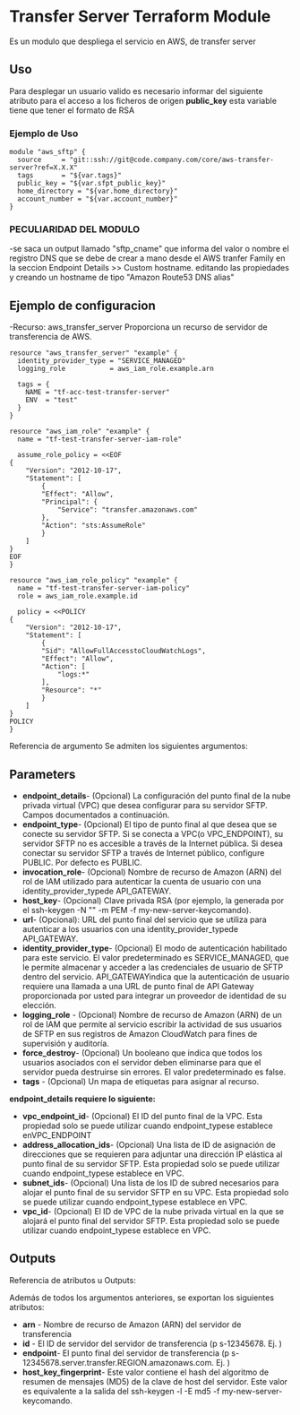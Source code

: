 # Transfer Server Terraform Module

Es un modulo que despliega el servicio en AWS, de transfer server

## Uso

Para desplegar un usuario valido es necesario informar del siguiente atributo para el acceso a los ficheros de origen **public_key** esta variable tiene que tener el formato de RSA

### Ejemplo de Uso

```hcl
module "aws_sftp" {
  source     = "git::ssh://git@code.company.com/core/aws-transfer-server?ref=X.X.X"
  tags       = "${var.tags}"
  public_key = "${var.sfpt_public_key}"
  home_directory = "${var.home_directory}"
  account_number = "${var.account_number}"
}
```

### PECULIARIDAD DEL MODULO

-se saca un output llamado "sftp_cname" que informa del valor o nombre el registro DNS que se debe de crear a mano desde el AWS tranfer Family en la seccion Endpoint Details >> Custom hostname. editando las propiedades y creando un hostname de tipo "Amazon Route53 DNS alias"

## Ejemplo de configuracion

-Recurso: aws_transfer_server
Proporciona un recurso de servidor de transferencia de AWS.

```hcl
resource "aws_transfer_server" "example" {
  identity_provider_type = "SERVICE_MANAGED"
  logging_role           = aws_iam_role.example.arn

  tags = {
    NAME = "tf-acc-test-transfer-server"
    ENV  = "test"
  }
}

resource "aws_iam_role" "example" {
  name = "tf-test-transfer-server-iam-role"

  assume_role_policy = <<EOF
{
    "Version": "2012-10-17",
    "Statement": [
        {
        "Effect": "Allow",
        "Principal": {
            "Service": "transfer.amazonaws.com"
        },
        "Action": "sts:AssumeRole"
        }
    ]
}
EOF
}

resource "aws_iam_role_policy" "example" {
  name = "tf-test-transfer-server-iam-policy"
  role = aws_iam_role.example.id

  policy = <<POLICY
{
    "Version": "2012-10-17",
    "Statement": [
        {
        "Sid": "AllowFullAccesstoCloudWatchLogs",
        "Effect": "Allow",
        "Action": [
            "logs:*"
        ],
        "Resource": "*"
        }
    ]
}
POLICY
}
```

Referencia de argumento
Se admiten los siguientes argumentos:

## Parameters

- **endpoint_details**- (Opcional) La configuración del punto final de la nube privada virtual (VPC) que desea configurar para su servidor SFTP. Campos       documentados a continuación.
- **endpoint_type**- (Opcional) El tipo de punto final al que desea que se conecte su servidor SFTP. Si se conecta a VPC(o VPC_ENDPOINT), su servidor SFTP no es accesible a través de la Internet pública. Si desea conectar su servidor SFTP a través de Internet público, configure PUBLIC. Por defecto es PUBLIC.
- **invocation_role**- (Opcional) Nombre de recurso de Amazon (ARN) del rol de IAM utilizado para autenticar la cuenta de usuario con una identity_provider_typede API_GATEWAY.
- **host_key**- (Opcional) Clave privada RSA (por ejemplo, la generada por el ssh-keygen -N "" -m PEM -f my-new-server-keycomando).
- **url**- (Opcional): URL del punto final del servicio que se utiliza para autenticar a los usuarios con una identity_provider_typede API_GATEWAY.
- **identity_provider_type**- (Opcional) El modo de autenticación habilitado para este servicio. El valor predeterminado es SERVICE_MANAGED, que le permite almacenar y acceder a las credenciales de usuario de SFTP dentro del servicio. API_GATEWAYindica que la autenticación de usuario requiere una llamada a una URL de punto final de API Gateway proporcionada por usted para integrar un proveedor de identidad de su elección.
- **logging_role** - (Opcional) Nombre de recurso de Amazon (ARN) de un rol de IAM que permite al servicio escribir la actividad de sus usuarios de SFTP en sus registros de Amazon CloudWatch para fines de supervisión y auditoría.
- **force_destroy**- (Opcional) Un booleano que indica que todos los usuarios asociados con el servidor deben eliminarse para que el servidor pueda destruirse sin errores. El valor predeterminado es false.
- **tags** - (Opcional) Un mapa de etiquetas para asignar al recurso.


**endpoint_details requiere lo siguiente:**

- **vpc_endpoint_id**- (Opcional) El ID del punto final de la VPC. Esta propiedad solo se puede utilizar cuando endpoint_typese establece enVPC_ENDPOINT
- **address_allocation_ids**- (Opcional) Una lista de ID de asignación de direcciones que se requieren para adjuntar una dirección IP elástica al punto final de su servidor SFTP. Esta propiedad solo se puede utilizar cuando endpoint_typese establece en VPC.
- **subnet_ids**- (Opcional) Una lista de los ID de subred necesarios para alojar el punto final de su servidor SFTP en su VPC. Esta propiedad solo se puede utilizar cuando endpoint_typese establece en VPC.
- **vpc_id**- (Opcional) El ID de VPC de la nube privada virtual en la que se alojará el punto final del servidor SFTP. Esta propiedad solo se puede utilizar cuando endpoint_typese establece en VPC.

## Outputs

Referencia de atributos u Outputs:

Además de todos los argumentos anteriores, se exportan los siguientes atributos:

- **arn** - Nombre de recurso de Amazon (ARN) del servidor de transferencia
- **id** - El ID de servidor del servidor de transferencia (p s-12345678. Ej. )
- **endpoint**- El punto final del servidor de transferencia (p s-12345678.server.transfer.REGION.amazonaws.com. Ej. )
- **host_key_fingerprint**- Este valor contiene el hash del algoritmo de resumen de mensajes (MD5) de la clave de host del servidor. Este valor es equivalente a la salida del ssh-keygen -l -E md5 -f my-new-server-keycomando.
